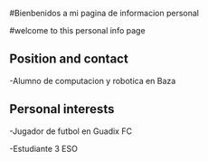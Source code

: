 #Bienbenidos a mi pagina de informacion personal

#welcome to this personal info page

## Position and contact

-Alumno de computacion y robotica en Baza

## Personal interests

-Jugador de futbol en Guadix FC

-Estudiante 3 ESO


